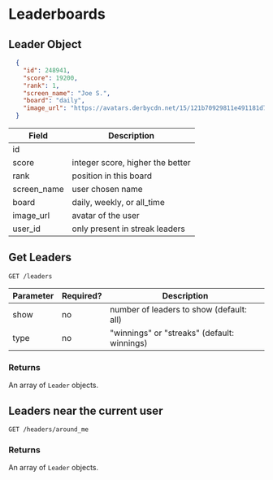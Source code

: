 # Leaderboards

## Leader Object

```json
  {
    "id": 248941,
    "score": 19200,
    "rank": 1,
    "screen_name": "Joe S.",
    "board": "daily",
    "image_url": "https://avatars.derbycdn.net/15/121b70929811e491181d7fc65910e6.jpg"
  }
```

Field | Description
--------- | -----------
id |
score | integer score, higher the better
rank | position in this board
screen_name | user chosen name
board | daily, weekly, or all_time
image_url | avatar of the user
user_id | only present in streak leaders

## Get Leaders

`GET /leaders`

Parameter | Required? | Description
--------- | --------- | -----------
show | no | number of leaders to show (default: all)
type | no | "winnings" or "streaks" (default: winnings)

### Returns

An array of `Leader` objects.

## Leaders near the current user

`GET /headers/around_me`

### Returns

An array of `Leader` objects.
